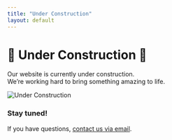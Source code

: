 ```yaml
---
title: "Under Construction"
layout: default
---
```


# 🚧 **Under Construction** 🚧  

Our website is currently under construction.  
We’re working hard to bring something amazing to life.  

![Under Construction](https://via.placeholder.com/600x200?text=Coming+Soon)  

### Stay tuned!  
If you have questions, [contact us via email](mailto:contact@example.com).  
